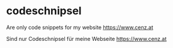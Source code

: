 # codeschnipsel
Are only code snippets for my website https://www.cenz.at

Sind nur Codeschnipsel für meine Webseite https://www.cenz.at
